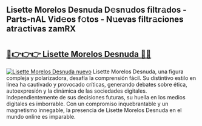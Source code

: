 ## Lisette Morelos Desnuda D𝚎sn𝚞dos filtr𝚊dos - Parts-nAL Vid𝚎os f𝚘tos - N𝚞evas filtr𝚊ciones atr𝚊ctivas zamRX

# <h2><a href="http://mb9ib2r.tromn.icu/?c=Lisette+Morelos+Desnuda">🔗👉👉👉 Lisette Morelos Desnuda 🔗🔗</a></h2>

[![Lisette Morelos Desnuda nuevo](https://i.imgur.com/pEAQMta.gif)](http://mb9ib2r.tromn.icu/?c=Lisette+Morelos+Desnuda)
Lisette Morelos Desnuda, una figura compleja y polarizadora, desafía la comprensión fácil. Su distintivo estilo en línea ha cautivado y provocado críticas, generando debates sobre ética, autoexpresión y la dinámica de las sociedades digitales. Independientemente de sus decisiones futuras, su huella en los medios digitales es imborrable. Con un compromiso inquebrantable y un magnetismo innegable, la presencia de Lisette Morelos Desnuda en el mundo online es imparable.
